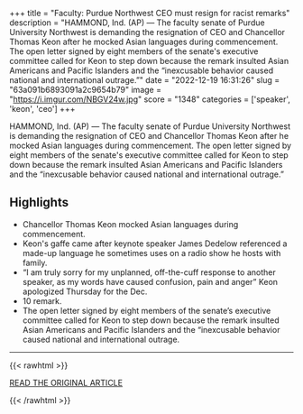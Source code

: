+++
title = "Faculty: Purdue Northwest CEO must resign for racist remarks"
description = "HAMMOND, Ind. (AP) — The faculty senate of Purdue University Northwest is demanding the resignation of CEO and Chancellor Thomas Keon after he mocked Asian languages during commencement.  The open letter  signed by eight members of the senate's executive committee called for Keon to step down because the remark insulted Asian Americans and Pacific Islanders and the “inexcusable behavior caused national and international outrage.”"
date = "2022-12-19 16:31:26"
slug = "63a091b6893091a2c9654b79"
image = "https://i.imgur.com/NBGV24w.jpg"
score = "1348"
categories = ['speaker', 'keon', 'ceo']
+++

HAMMOND, Ind. (AP) — The faculty senate of Purdue University Northwest is demanding the resignation of CEO and Chancellor Thomas Keon after he mocked Asian languages during commencement.  The open letter  signed by eight members of the senate's executive committee called for Keon to step down because the remark insulted Asian Americans and Pacific Islanders and the “inexcusable behavior caused national and international outrage.”

## Highlights

- Chancellor Thomas Keon mocked Asian languages during commencement.
- Keon's gaffe came after keynote speaker James Dedelow referenced a made-up language he sometimes uses on a radio show he hosts with family.
- “I am truly sorry for my unplanned, off-the-cuff response to another speaker, as my words have caused confusion, pain and anger” Keon apologized Thursday for the Dec.
- 10 remark.
- The open letter signed by eight members of the senate’s executive committee called for Keon to step down because the remark insulted Asian Americans and Pacific Islanders and the “inexcusable behavior caused national and international outrage.

---

{{< rawhtml >}}
  <p class="article-category">
    <a target="_blank" href="https://apnews.com/article/language-asian-americans-f86816e4b4177b25ecb9114a424a7a73">READ THE ORIGINAL ARTICLE</a>
  </p>
{{< /rawhtml >}}
